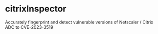 # citrixInspector
Accurately fingerprint and detect vulnerable versions of Netscaler / Citrix ADC to CVE-2023-3519
